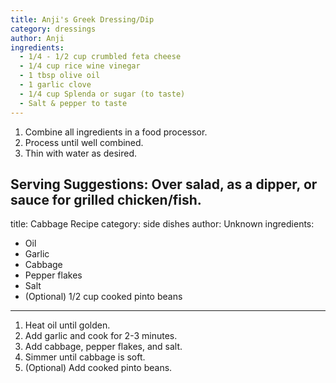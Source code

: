 ```yaml
---
title: Anji's Greek Dressing/Dip
category: dressings
author: Anji
ingredients:
  - 1/4 - 1/2 cup crumbled feta cheese
  - 1/4 cup rice wine vinegar
  - 1 tbsp olive oil
  - 1 garlic clove
  - 1/4 cup Splenda or sugar (to taste)
  - Salt & pepper to taste
---
```

1. Combine all ingredients in a food processor.
2. Process until well combined.
3. Thin with water as desired.

**Serving Suggestions:** Over salad, as a dipper, or sauce for grilled chicken/fish.
---
title: Cabbage Recipe
category: side dishes
author: Unknown
ingredients:
  - Oil
  - Garlic
  - Cabbage
  - Pepper flakes
  - Salt
  - (Optional) 1/2 cup cooked pinto beans
---
1. Heat oil until golden.
2. Add garlic and cook for 2-3 minutes.
3. Add cabbage, pepper flakes, and salt.
4. Simmer until cabbage is soft.
5. (Optional) Add cooked pinto beans.
